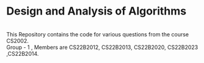 # Design and Analysis of Algorithms
<br>
This Repository contains the code for various questions from the course CS2002.
<br>
Group - 1 , Members are CS22B2012, CS22B2013, CS22B2020, CS22B2023 ,CS22B2014.
<br>
